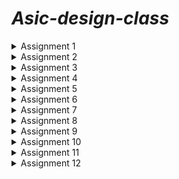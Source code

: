 # *Asic-design-class*

<details>
<summary> Assignment 1</summary>
<br>

## *Task 1*: To compile c code using gcc:


  A c program to calculate the sum of n number was written and was compiled with gcc with the following command:
  
    `gcc -o sum1ton sum1ton.c`

![Screenshot 2024-07-17 160519](https://github.com/user-attachments/assets/f78e0c67-dc60-4f7a-a147-65d616c36c90)

After that `./sum1ton.o ` command was used to print the output.



![Screenshot 2024-07-29 204414](https://github.com/user-attachments/assets/055ac52b-72ba-4a90-a241-1e2400c940c5)

</details>

<details>
<summary> Assignment 2</summary>
<br>
## *Task 2*: To compile the same c code using RiscV gcc:
  The same c program was then compiled using RiscV gcc with the following command:
  
    `riscv64-unknown-elf-gcc -O1 -mabi=lp64 -march=rv64i -o sum1ton.o sum1ton.c`

  After that, the following command is used to dump the assembly code in terminal:
  
  `riscv64-unknown-elf-objdump -d sum1ton.o | less` 

  
  
![Asic_Design_Task2](https://github.com/user-attachments/assets/1ec2ac62-58e8-4abd-bfac-4732a1a72a64)

</details>


<details>
<summary> Assignment 3</summary>
<br>
## *Task 3*: To run the RISCV executable created above using the riscV compiler in O1 and Ofast modes.

The same c program that was created above and compiled usingt the RISCV complier was run using the following command :

`spike pk sum1ton.o`

The output is shown below:

![Screenshot 2024-07-29 205712](https://github.com/user-attachments/assets/33c4f8d1-a419-473d-b1d9-25a6e2dbb978)


The same c program was then compiled using Ofast argument and the executable was run using spike command, as shown below:

![Screenshot 2024-07-29 205427](https://github.com/user-attachments/assets/c193a29e-845d-4270-b8ca-80fbd9060bec)


</details>

<details>
<summary> Assignment 4</summary>
<br>
## *Task 4*: To debug each line of the main and check its validity by manually comparing the output of that instruction and the value stored in the register used to store the value of that particular instruction.

The debugging includes these steps:

### Step 1: To run the riscV executable file the following command was used:

`spike pk sum1ton.o`

### Step 2: To verify whether gcc output and riscV output are same.

### Step 3: To the debugging mode of that file using the following command:

`spike -d pk sum1ton.o`

### Step 4: Then we get the program counter to point to the first line of the main function using this command :

`until pc 0 "address of first instruction" `

The address of the first instruction of main can be looked in objdump file as shown below, which in this case is 10184.


![Screenshot 2024-07-21 152915](https://github.com/user-attachments/assets/590019f9-339e-4337-8a4b-6556b00b1cbc)



Step 5: After that we use the `reg 0 'name of the register' ` command to check the current value stored in that register and compare it to the theoritcally calculated value.

For example : In the below snapshot the value of register A0 after the modification in the program should be = 0x21100   which is same as the value calculated by the instruction.

![Screenshot 2024-07-21 152830](https://github.com/user-attachments/assets/7eb3897e-b43d-496c-80c1-05d10424456d)

</details>

<details>
<summary> Assignment 5</summary>
<br>
## *Task 5:*
To sort and organise a set of given instructions into their respective format type:

The Risc V instrucition are classified into the following types depending upon their architectures:

![Screenshot 2024-07-29 210135](https://github.com/user-attachments/assets/140a75b9-640b-4507-bfd2-62718c59fd3f)



| Assembly Instruction | Instruction format |
|----------------------|----------------------------|
| ADD r5, r6, r7       | R                          |
| SUB r7, r5, r6       | R                          |
| AND r6, r5, r7       | R                          |
| OR r8, r6, r5        | R                          |
| XOR r8, r5, r4       | R                          |
| SLT r10, r2, r4      | R                          |
| ADDI r12, r3, 5      | I                          |
| SW r3, r1, 4         | S                          |
| SRL r16, r11, r2     | R                          |
| BNE r0, r1, 20       | B                          |
| BEQ r0, r0, 15       | B                          |
| LW r13, r11, 2       | I                          |
| SLL r15, r11, r2     | R                          |

The corresponding RISCV ISA fo the above instructions is shown in the table below:


| Assembly Instruction | Hexadecimal Representation |
|----------------------|----------------------------|
| ADD r5, r6, r7       | 0x00D302B3                 |
| SUB r7, r5, r6       | 0x40B383B3                 |
| AND r6, r5, r7       | 0x00F2B333                 |
| OR r8, r6, r5        | 0x00D322B3                 |
| XOR r8, r5, r4       | 0x00C292B3                 |
| SLT r10, r2, r4      | 0x004122B3                 |
| ADDI r12, r3, 5      | 0x00518293                 |
| SW r3, r1, 4         | 0x00312023                 |
| SRL r16, r11, r2     | 0x002585B3                 |
| BNE r0, r1, 20       | 0x00112163                 |
| BEQ r0, r0, 15       | 0x000003E3                 |
| LW r13, r11, 2       | 0x002585B3                 |
| SLL r15, r11, r2     | 0x000259B3                 |

</details>

<details>
<summary> Assignment 6</summary>
<br>
## *Task 6:* The task is to run some assembly instructions using a given verilog code for a riscV processor.

There is some variations in the ISA followed by RISCV and the hardcoded ISA for the below given instrucions. The differences are shown in the table below:

|Operation	     |Standard RISCV ISA	|Hardcoded ISA |
|----------------|--------------------|--------------|
|ADD R6, R2, R1	 |32'h00110333	      |32'h02208300  |
|SUB R7, R1, R2	 |32'h402083b3	      |32'h02209380  |
|AND R8, R1, R3	 |32'h0030f433	      |32'h0230a400  |
|OR R9, R2, R5	 |32'h005164b3	      |32'h02513480  |
|XOR R10, R1, R4 |32'h0040c533	      |32'h0240c500  |
|SLT R1, R2, R4	 |32'h0045a0b3	      |32'h02415580  |
|ADDI R12, R4, 5 |32'h004120b3	      |32'h00520600  |
|BEQ R0, R0, 15	 |32'h00000f63	      |32'h00f00002  |
|SW R3, R1, 2	   |32'h0030a123	      |32'h00209181  |
|LW R13, R1, 2	 |32'h0020a683	      |32'h00208681  |
|SRL R16, R14, R2|32'h0030a123	      |32'h00271803  |
|SLL R15, R1, R2 |32'h002097b3	      |32'h00208783  |

The following commands were used to run the verilog code:

`iverilog -o Test_code Test_code.v Test_code_tb.b`


`./Test_code`

The above commands run the verilog code in which the above mentioned instructions are hardcoded and the output vectors are dumped into a file with .vcd extension.

The verilog code was edited to process the above commands as shown below:

![Screenshot 2024-07-29 203739](https://github.com/user-attachments/assets/3d5100cb-ef54-43dd-94a0-2cb31629d040)



In order to plot the wave we use the gtkwave software with the following command:
`iiitb_rv32.vcd`

The output of each instruction is shown in the images below:

# **Note : We can notice some discrepency the above two images as the verilog code availabe is not designed in agreement to the ISA used to by us in the first program.**

```ADD r5, r6, r7```

The waveform for the above command using the provided verilog code is given below:
![Screenshot 2024-07-28 184830](https://github.com/user-attachments/assets/a1281f18-4ded-402e-9558-632fb2b14d12)


The waveform for the hardcoded command present in the code is given below:


![Screenshot 2024-07-24 134229](https://github.com/user-attachments/assets/0b4f832c-e13e-4b8c-8531-a7def4689610)



```SUB r7, r5, r6	```

The waveform for the above command using the provided verilog code is given below:

![Screenshot 2024-07-28 184853](https://github.com/user-attachments/assets/f2e4b21b-2812-46ec-8de9-6c83816dd82a)




The waveform for the hardcoded command present in the code is given below:


![Screenshot 2024-07-24 134655](https://github.com/user-attachments/assets/cf028489-8cb2-463c-b206-3a5498551384)


```AND r6, r5, r7```

The waveformk for the above command using the provided verilog code is given below:

![Screenshot 2024-07-28 184922](https://github.com/user-attachments/assets/6e581217-412d-48fc-8894-4aa621d07733)


The waveform for the hardcoded command is given below:

![Screenshot 2024-07-24 134711](https://github.com/user-attachments/assets/b73d7c4b-994c-4bca-88af-d9641f4e3ff8)

```OR r8, r6, r5```
The waveform for the above command using the provided verilog code is given below:


![Screenshot 2024-07-27 210534](https://github.com/user-attachments/assets/b0e8e892-e2da-4087-8994-ae67e21256fa)

The waveform for the hardcoded command is given below:

![Screenshot 2024-07-24 134728](https://github.com/user-attachments/assets/437b2dd2-c29b-4fcb-b9e0-d501fc005695)


```XOR r8, r5, r4```

The wave form for the above command is shown below:

![Screenshot 2024-07-27 210612](https://github.com/user-attachments/assets/8c42e1a7-b6e1-44e9-a0ae-1e869a8ce1ba)

The waveform for the harcoded instruction is given below:


![Screenshot 2024-07-24 134742](https://github.com/user-attachments/assets/9844c7e7-48ac-4aa6-8fe4-3e0629e2befc)


```SLT r10, r2, r4```

The waveform for the above code is shown below:

![Screenshot 2024-07-27 210613](https://github.com/user-attachments/assets/3b7912b3-14af-48c1-81ca-83d70212b2e3)

The waveform for the hardcoded instruction is given below:


![Screenshot 2024-07-24 134756](https://github.com/user-attachments/assets/94bae452-5fea-4ee7-9f04-7d99e9b13ce0)




```ADDI r12, r3, 5```
The waveform for the above instruction is given below:

![Screenshot 2024-07-27 210833](https://github.com/user-attachments/assets/646d4b83-c4ef-4420-8f14-f2e352f6f2ff)

The waveform for the hardcoded instruction is shown below:

![Screenshot 2024-07-24 134835](https://github.com/user-attachments/assets/4f271e06-7fc9-45e5-9148-a7d45a050dcf)


```SW r3, r1, 4```

The waveform for the above code is given below:


![Screenshot 2024-07-27 210847](https://github.com/user-attachments/assets/df3689dd-55d3-4695-a8e1-7850bf42950d)

The waveform for the hardcoded instruction is shown below:

![Screenshot 2024-07-24 135001](https://github.com/user-attachments/assets/07bc87a7-400e-46c3-bb35-adc69dc8c95c)




```SRL r16, r11, r2```

The waveform for the above code is given below:

![Screenshot 2024-07-27 210916](https://github.com/user-attachments/assets/30353054-7224-4891-82be-1dd08e1a2be6)

The waveform for the hardcoded instruction is shown below:

![Screenshot 2024-07-24 134916](https://github.com/user-attachments/assets/03488efd-20e2-4923-aff9-54002b53f7ea)




```BNE r0, r1, 20```


The waveform for the above code is given below:

![Screenshot 2024-07-27 210942](https://github.com/user-attachments/assets/805253cd-aa5d-44f9-81b0-f9067f9af6db)


The waveform for the hardcoded instruction is given below:

![Screenshot 2024-07-24 134938](https://github.com/user-attachments/assets/761978e0-af5e-4984-840b-368d3a13d7f0)



```BEQ r0, r0, 15```

The waveform for the above code is given below:

![Screenshot 2024-07-27 211010](https://github.com/user-attachments/assets/015f16dc-6ae9-4f19-8c18-7f9b3f4fd522)






```LW r13, r11, 2```

The waveform for the above code is given below:

![Screenshot 2024-07-28 190449](https://github.com/user-attachments/assets/fd9a0283-ef1e-4bd6-93bd-acbcbeb88e50)

```SLL r15, r11, r2 ```
# Note: This command was not executed because the verilog code did not had enough memory spaces for this command and the compiler showed this output of ignoring the last memory register.

![image](https://github.com/user-attachments/assets/1a3b0aeb-f598-4231-ace4-40cf6bcb9fc1)

</details>

<details>
<summary> Assignment 7</summary>
<br>
## *Task 7:* The task is to write an Application in C, compile it with gcc and Risc-v gcc

**Application** : To perform convolution operation on an Image matrix with a blurring Kernel ( Image processing Application).

**Step 1** : The program to perform the applicaiton is shown below :


![Screenshot 2024-08-13 193642](https://github.com/user-attachments/assets/5be84c74-2714-4217-9098-14f6b92a3381)

**Step 2** : The program then compiled with the gcc is shown below:


![Screenshot 2024-08-13 193930](https://github.com/user-attachments/assets/c7ac3ecd-7c53-424c-9674-97b868e0a7a6)


**Step 3** : The program compiled with Risc-V gcc and run using "Spike command " is shown below:


![Screenshot 2024-08-13 190811](https://github.com/user-attachments/assets/f8fdbf63-6f53-46bd-90fa-91122478e5cc)

**Step 4 :** The Program was then run into the debugger mode as done previously is shown below:


![Screenshot 2024-08-13 191158](https://github.com/user-attachments/assets/c656cc2b-a490-47e6-8c54-244d5c31cdd7)


![Screenshot 2024-08-13 191653](https://github.com/user-attachments/assets/7b3f91d2-a7b0-428c-89d4-5b88c8011218)

</details>

<details>
<summary> Assignment 8</summary>
<br>

**Task:** To design a Baisc Risc-V processor core using TL-Verilog on Makerchip, MYTH Day 3_5 activities :

The variour parts of the code are shown below :

The generated Diagram is as shown below:


![Screenshot 2024-08-20 230431](https://github.com/user-attachments/assets/4d1b5e45-f439-4426-a76e-256526de441d)

The generated visual is as shown below:

![Screenshot 2024-08-21 100633](https://github.com/user-attachments/assets/7b75e567-6f16-4a13-bcf6-e36cb39af215)


Final Logs are shown below:

![Screenshot 2024-08-20 230551](https://github.com/user-attachments/assets/61b36c6f-2b49-45af-a2a3-51836c878f9a)

The test bench used for the verification of the result for the sample program is shown below:

![Screenshot 2024-08-20 230822](https://github.com/user-attachments/assets/711810a7-817b-4bf0-8ac3-e40d9d4022cf)

The signals including the "named clock : $clk_aks " is shown below :

![Screenshot 2024-08-20 230511](https://github.com/user-attachments/assets/ac948303-54d5-4eae-a0d9-a331feec960d)


The code segments are shown below:



![Screenshot 2024-08-20 231444](https://github.com/user-attachments/assets/5f4faef8-d76e-4d62-8a18-e30fea3b23ee)

![Screenshot 2024-08-20 231505](https://github.com/user-attachments/assets/036822db-8251-466b-9067-47247087e20d)

![Screenshot 2024-08-20 231523](https://github.com/user-attachments/assets/c2e2f40a-0ce0-4e66-8ac9-9303c4c55d28)

![Screenshot 2024-08-20 231539](https://github.com/user-attachments/assets/2796af0d-489c-42c1-aa7a-02bdb252b2c7)

![Screenshot 2024-08-20 231611](https://github.com/user-attachments/assets/d7bec662-2d1f-414f-bd5c-e84698637c98)

![Screenshot 2024-08-20 231631](https://github.com/user-attachments/assets/ff8f58cb-3aae-4397-abf5-81e9bb5732f3)

![Screenshot 2024-08-20 231657](https://github.com/user-attachments/assets/a176fa3d-efd3-403e-99c6-097a5f260227)

![Screenshot 2024-08-20 231711](https://github.com/user-attachments/assets/c68d7a68-213a-4af8-b548-4f09008c677d)

![Screenshot 2024-08-20 231722](https://github.com/user-attachments/assets/1130d1ea-a9fe-4b91-9a5a-3c0d3673b9fa)

![Screenshot 2024-08-20 231735](https://github.com/user-attachments/assets/06abaaf5-5a93-474a-ad25-d93d0f253362)

![Screenshot 2024-08-20 231747](https://github.com/user-attachments/assets/244522f0-049a-41f9-81aa-b2b4569e1776)


The waveforms for the `/xreg[14]` where the sum is being stored with each iteration is shown below:

![Screenshot 2024-08-21 101737](https://github.com/user-attachments/assets/2d7c5e9c-79a1-439c-b9c4-4bfb732c634b)

![Screenshot 2024-08-21 101757](https://github.com/user-attachments/assets/2592d947-6fc0-4d37-a1ba-f186981e47f7)

![Screenshot 2024-08-21 101818](https://github.com/user-attachments/assets/96384342-2812-4721-9592-9fd45e8817e5)

The final output after the loop ends and the testbecnch holds the data for 5 cycles is in the next image :

![Screenshot 2024-08-21 101837](https://github.com/user-attachments/assets/2c7673e2-661b-4352-a45c-e9e3ae0c8545)
















</details>

<details>
<summary> Assignment 9</summary>
<br>

**Task:** To convert the TL verilog code to Verilog code using Sandpiper, compile using Iverilog and plot the waveforms using GTKwave:

The command used to convert the code is given below:

![Screenshot 2024-08-26 222151](https://github.com/user-attachments/assets/869d5e45-730e-41f3-98fa-d484cb867316)

The generated verilog code is as shown below:

![Screenshot 2024-08-26 221716](https://github.com/user-attachments/assets/20e08120-25d7-4ecd-8b56-efbac5c6f0a2)

The command to compile the verilog code is as shown below:

![Screenshot 2024-08-26 222301](https://github.com/user-attachments/assets/05009fba-1825-47dd-a897-1ff33180a2ae)

The output waveform is as shown below including clk named CPU_clk_aks_a0 , reset and data :


![Screenshot_(134) 1](https://github.com/user-attachments/assets/4c3379c8-2273-42b6-a6e4-9170c2395e4c)

![Screenshot_(135) 1](https://github.com/user-attachments/assets/ba4bbf35-43e7-446e-8e2b-f1133c225ee4)


</details>

<details>
  <summary> Assignment 10 </summary>
  <br>
  **Task :** To generate waveform for DAC and PLL peripheral for Risc-V processor.

  The following commands were used to run out Risc-V core inside the VSDbabySoc and observe the ports of peripherals:
  ![Screenshot from 2024-08-31 17-37-52](https://github.com/user-attachments/assets/366b641e-4f09-43a0-a6ab-562a09fb16ba)




  Below is the output for the waveforms:

  Here, Vco_in is the input clk for the PLL and CLK is the clk output from the PLL. CLk_aks is the clock used inside the Risc-V core. RV_TO_DAC is the output wire connected to the Xreg[14] register of the register file, and OUT is the analog signal coming out of the DAC unit. 

  ![Screenshot from 2024-08-31 17-59-49](https://github.com/user-attachments/assets/179be68e-fd21-4c2c-9d21-b9372b79fbfe)

</details>

<details>
  <summary> Assignment 11 </summary>
  <br> 
   Day 1
    Below are the snapshots of the activities donw in the Day 1 of the task:
  
   ![Screenshot from 2024-10-19 11-05-14](https://github.com/user-attachments/assets/d037d9cf-40d6-4e5e-86fa-285a340a9687)

   ![Screenshot from 2024-10-19 11-10-10](https://github.com/user-attachments/assets/319886e9-57be-4225-822b-078fd15695d8)

   ![Screenshot from 2024-10-19 11-15-09](https://github.com/user-attachments/assets/bda176d1-5f0a-421a-8345-887f0e84b03d)

   ![Screenshot from 2024-10-19 11-44-59](https://github.com/user-attachments/assets/b465fe4e-57e7-4801-a33f-08b1063800f3)

   ![Screenshot from 2024-10-19 11-45-15](https://github.com/user-attachments/assets/c4a94d99-d855-4a2c-b3b1-59e5e88fb340)

   ![Screenshot from 2024-10-19 11-45-35](https://github.com/user-attachments/assets/d8ea82aa-788f-4755-81a5-5290559aaa4b)


   ![Screenshot from 2024-10-19 23-25-58](https://github.com/user-attachments/assets/9c6dc800-2a7b-480a-aed1-a829d9641053)

   ![Screenshot from 2024-10-19 23-27-28](https://github.com/user-attachments/assets/198ae750-3e82-43ac-a052-1f8905f820ed)

   ![Screenshot from 2024-10-19 23-27-58](https://github.com/user-attachments/assets/442cc227-6229-415d-a180-a89aa41ad7ca)


   ![Screenshot from 2024-10-19 23-28-35](https://github.com/user-attachments/assets/a8f3c82c-c5c8-4add-88e8-5bcf51f8834c)

   ![Screenshot from 2024-10-19 23-35-20](https://github.com/user-attachments/assets/4070634f-bf4b-4061-9afe-b70885a1af6d)

   ![Screenshot from 2024-10-19 23-35-32](https://github.com/user-attachments/assets/834fbecd-ea4b-4c3c-bf34-64f3e9f9cb14)

  ![Screenshot from 2024-10-19 23-36-25](https://github.com/user-attachments/assets/41e536f7-9307-4883-a77a-0b7849995e17)

![Screenshot from 2024-10-19 23-36-58](https://github.com/user-attachments/assets/e19cc036-7b8b-4efc-a69e-94737ab62cdd)

  Day 2:
    Below are the snapshots for day 2 activities :

    
![Screenshot from 2024-10-20 10-53-34](https://github.com/user-attachments/assets/26847e7f-a3cc-428b-92ff-000c9999614f)

    
![Screenshot from 2024-10-20 10-53-47](https://github.com/user-attachments/assets/33e72dd5-d963-4b3d-9e48-adfb91137fd0)

![Screenshot from 2024-10-20 10-53-47](https://github.com/user-attachments/assets/f844ba76-00af-4890-ad92-25d574e58df3)

![Screenshot from 2024-10-20 10-54-01](https://github.com/user-attachments/assets/075b0d6f-8d7f-4dac-8325-f24409cab2a4)
![Screenshot from 2024-10-20 10-54-37](https://github.com/user-attachments/assets/652c1c74-04b5-4266-818f-f3078967486e)
![Screenshot from 2024-10-20 10-57-09](https://github.com/user-attachments/assets/d3efd071-ef34-4a50-815a-20e51fdc9ae1)
![Screenshot from 2024-10-20 10-58-45](https://github.com/user-attachments/assets/da6475d1-b42b-4bff-8d6e-4f3d9ec7c914)

![Screenshot from 2024-10-20 11-04-23](https://github.com/user-attachments/assets/cc245bb0-f5f7-41a4-b3d6-d84b5acca290)

![Screenshot from 2024-10-20 11-18-26](https://github.com/user-attachments/assets/17146423-e0bc-4345-9b3c-19f00a5e62c5)

![Screenshot from 2024-10-20 11-18-33](https://github.com/user-attachments/assets/f58a136a-13ba-4c90-8ac7-71fcd9bff176)

![Screenshot from 2024-10-20 11-18-39](https://github.com/user-attachments/assets/746d151a-8106-4725-8d3f-aa993a18c69e)

![Screenshot from 2024-10-20 11-18-45](https://github.com/user-attachments/assets/c220a0ca-5d38-49c8-81a1-f3cb5550573c)

![Screenshot from 2024-10-20 11-18-50](https://github.com/user-attachments/assets/b42c39fd-bb4b-4636-ab31-5fb107493e28)

![Screenshot from 2024-10-20 11-18-55](https://github.com/user-attachments/assets/d65ed5c0-3934-48b0-ad58-355b50aff823)

![Screenshot from 2024-10-20 11-19-01](https://github.com/user-attachments/assets/e0b05db8-3578-43cd-99f7-eda77b6b8830)

![Screenshot from 2024-10-20 11-19-14](https://github.com/user-attachments/assets/4924d4ed-7187-42de-9710-d421dc1f46c6)

![Screenshot from 2024-10-20 11-19-21](https://github.com/user-attachments/assets/ed80d092-3842-4375-9e75-211474bcf7ab)

![Screenshot from 2024-10-20 11-19-28](https://github.com/user-attachments/assets/7f3ae140-1bcf-4ce1-b8e7-9981ab3794c9)

![Screenshot from 2024-10-20 11-19-43](https://github.com/user-attachments/assets/76bd706f-88e0-4eba-b20c-c6b6b1368ea1)
  

![Screenshot from 2024-10-20 11-22-49](https://github.com/user-attachments/assets/3eb458ff-99e8-4c06-a4eb-8c74e6ab6ec5)

![Screenshot from 2024-10-20 11-23-52](https://github.com/user-attachments/assets/44d6154d-e854-451a-a569-457ab1489fd2)

![Screenshot from 2024-10-20 11-23-58](https://github.com/user-attachments/assets/ebe84035-b390-4e27-95f0-05a8db6ebfd6)


![Screenshot from 2024-10-20 21-53-15](https://github.com/user-attachments/assets/e66533af-2f03-4c2c-97b8-4ffb57a4e909)


![Screenshot from 2024-10-20 21-54-11](https://github.com/user-attachments/assets/49c81ada-7931-4546-af34-6a833e745864)


![Screenshot from 2024-10-20 11-24-03](https://github.com/user-attachments/assets/a9843318-1be4-43e7-beea-8f5c3aa9439b)


Asynchronous Reset :


![Screenshot from 2024-10-20 22-05-03](https://github.com/user-attachments/assets/92045009-e446-4b70-8e64-3aab92024708)


![Screenshot from 2024-10-20 22-06-37](https://github.com/user-attachments/assets/5530059c-57ac-44d3-b596-5bd593d0369c)


![Screenshot from 2024-10-20 22-06-53](https://github.com/user-attachments/assets/d86a7351-81c9-48a6-9e0d-2bc7e516412c)


![Screenshot from 2024-10-20 22-05-54](https://github.com/user-attachments/assets/1311027e-2681-47eb-85d2-a851eeee587c)


Synchronous Reset :



![Screenshot from 2024-10-20 22-12-38](https://github.com/user-attachments/assets/62c32ba4-1f10-48f5-8fbe-d3c5b58465a8)


![image](https://github.com/user-attachments/assets/d4e7b245-e4ed-4e23-b7b5-d232e8bd80d5)


![Screenshot from 2024-10-20 22-10-29](https://github.com/user-attachments/assets/2056767e-0d8d-4a77-b5e5-a3d630650782)


![Screenshot from 2024-10-20 22-10-14](https://github.com/user-attachments/assets/a42dcaa0-90fa-410b-b9c2-80f6b50025d2)

Asynchronous Set :

![Screenshot from 2024-10-21 09-18-50](https://github.com/user-attachments/assets/720d70d7-9ef5-47d3-a341-263e68005ca0)

![Screenshot from 2024-10-21 09-19-06](https://github.com/user-attachments/assets/fb68d1d5-ef04-49a7-8491-b14a66bcd621)

![Screenshot from 2024-10-21 09-18-12](https://github.com/user-attachments/assets/13bc970e-15e1-41b8-a332-567440c6bb43)

Asynchronous Reset :

![Screenshot from 2024-10-21 18-59-52](https://github.com/user-attachments/assets/884e4c74-4a10-4205-9416-336ac17b0025)

![Screenshot from 2024-10-21 19-00-14](https://github.com/user-attachments/assets/638f9370-4e23-4557-895a-b01375243cd2)

![Screenshot from 2024-10-21 19-01-37](https://github.com/user-attachments/assets/bc2e4d2d-8215-4558-8dcb-f4df36c080bd)

Asynchronous Set :

![Screenshot from 2024-10-21 19-04-20](https://github.com/user-attachments/assets/71c051f0-e0bf-46c4-b854-8a340b7711d9)



  ![Screenshot from 2024-10-21 19-05-03](https://github.com/user-attachments/assets/3e4c218f-7e00-4493-b210-bfa30874e788)


![Screenshot from 2024-10-21 19-25-17](https://github.com/user-attachments/assets/eb2c51d4-4e05-49f0-b7f3-104ce0522333)

Synchronous Reset :


![Screenshot from 2024-10-21 19-27-31](https://github.com/user-attachments/assets/75ea9493-6ba8-436e-933c-453676fc4d83)


![Screenshot from 2024-10-21 19-30-26](https://github.com/user-attachments/assets/ed6cfb9c-c6ce-482e-9835-2d9529338556)


![Screenshot from 2024-10-21 19-30-44](https://github.com/user-attachments/assets/e0e10d16-2957-4a50-bd03-fa4caa021bfb)


![Screenshot from 2024-10-21 19-31-17](https://github.com/user-attachments/assets/4076642d-a27d-42f9-95e4-5dcfddd55315)


Multiplication By 2 :


![Screenshot from 2024-10-21 19-34-05](https://github.com/user-attachments/assets/41ebb8e8-c540-4f20-9384-abbdfc130b82)


![Screenshot from 2024-10-21 19-35-52](https://github.com/user-attachments/assets/de2bcdc6-b385-46c9-bb7c-0a8777fdd8b1)



![Screenshot from 2024-10-21 19-34-18](https://github.com/user-attachments/assets/319c9e47-594f-4ac4-bd66-a5b2bdb33487)


![Screenshot from 2024-10-21 19-35-44](https://github.com/user-attachments/assets/28129e55-f943-40ca-bfde-2a827a6cf598)

Multiplication By 9 :


![Screenshot from 2024-10-21 19-40-10](https://github.com/user-attachments/assets/532e97c2-a054-491d-abc8-6431f8c7c390)


![Screenshot from 2024-10-21 19-40-42](https://github.com/user-attachments/assets/4d341c7b-884b-45a3-87fd-e759f8940d00)


![Screenshot from 2024-10-21 19-40-34](https://github.com/user-attachments/assets/273b437f-92dd-4197-9071-a81ff51760c9)


![Screenshot from 2024-10-21 19-41-07](https://github.com/user-attachments/assets/eb6ef501-96f0-4159-87a5-a3f33e7bdad2)


![Screenshot from 2024-10-21 19-41-16](https://github.com/user-attachments/assets/55328586-b5a7-4062-8b1e-1d696501c551)

Day 3 :

Optimization of various designs
Design infers 2 input AND GATE :

![Screenshot from 2024-10-21 20-33-16](https://github.com/user-attachments/assets/e1c0d2dd-5573-46f8-98f7-9772ef7656a8)

![Screenshot from 2024-10-21 20-33-44](https://github.com/user-attachments/assets/ce1fb3e2-7848-4872-ac8c-c5c027843a38)

![Screenshot from 2024-10-21 20-34-02](https://github.com/user-attachments/assets/6117ad2e-11d1-4254-9bdb-2b9d04c15aac)

![Screenshot from 2024-10-21 20-34-58](https://github.com/user-attachments/assets/247eb96e-4c69-40ef-95f9-93754d17117a)

Design infers 2 input OR Gates :

![Screenshot from 2024-10-21 20-38-21](https://github.com/user-attachments/assets/df4706ca-c3df-44b6-b5aa-7042195c5f09)

![Screenshot from 2024-10-21 20-38-26](https://github.com/user-attachments/assets/913f4c23-0a07-43fe-9ee7-3190cb802b2b)

![Screenshot from 2024-10-21 20-38-46](https://github.com/user-attachments/assets/1929b730-68c2-4c5d-81cd-b4de133c9682)

![Screenshot from 2024-10-21 20-38-55](https://github.com/user-attachments/assets/e16fb7c2-5a47-4963-8673-1e8a59a695b2)
![Screenshot from 2024-10-21 20-41-32](https://github.com/user-attachments/assets/cd387f8c-e545-4089-9b8d-1af1821af60a)

Design infers 3 input AND gate :

![Screenshot from 2024-10-21 20-43-42](https://github.com/user-attachments/assets/47992fbd-c34f-45f5-b5be-d6d753e6eeea)

![Screenshot from 2024-10-21 20-44-01](https://github.com/user-attachments/assets/3b5ce902-9561-499f-9b9b-a20375861e42)

![Screenshot from 2024-10-21 20-44-20](https://github.com/user-attachments/assets/a7d1a13a-3b6c-4f83-940a-84679f9f911c)

![Screenshot from 2024-10-21 20-44-38](https://github.com/user-attachments/assets/e61111d0-0686-489a-a290-27064c2ebdc2)

Design infers 2 input XNOR Gate :

![Screenshot from 2024-10-21 20-46-30](https://github.com/user-attachments/assets/64c76146-03d6-44cb-89f2-4214fe91cd6a)

![Screenshot from 2024-10-21 20-46-42](https://github.com/user-attachments/assets/a3afd3e3-8c4c-416a-9b9f-58f62f77d83e)

![Screenshot from 2024-10-21 20-46-56](https://github.com/user-attachments/assets/cf8cf2fa-4c4d-4309-b851-c92e426a6c3e)

![Screenshot from 2024-10-21 20-47-05](https://github.com/user-attachments/assets/ff073ab9-571b-4881-b2b3-b88b63f925c6)

![image](https://github.com/user-attachments/assets/6e9ec96c-7c0b-455d-b797-2955c8d39180)

Multiple Module Optimization 1 :

![Screenshot from 2024-10-21 20-50-27](https://github.com/user-attachments/assets/7b6f6642-1a30-4097-877b-97ca637033da)

![Screenshot from 2024-10-21 20-50-31](https://github.com/user-attachments/assets/4ae90e56-2376-4b8d-a00b-d9e61cbf9cfa)

![Screenshot from 2024-10-21 20-50-43](https://github.com/user-attachments/assets/d6cfdd33-bea0-47b3-b220-b7e5fddb117a)

![Screenshot from 2024-10-21 21-19-32](https://github.com/user-attachments/assets/9740c34a-2d67-4e8a-b629-2cc9510344a4)

![image](https://github.com/user-attachments/assets/3de6e364-f862-41d5-bc01-1682bc48ab6f)

Multiple Module optimization 2 :

![Screenshot from 2024-10-21 21-25-51](https://github.com/user-attachments/assets/5aedc7f4-b7a2-4af9-a588-7c04423946d6)

![Screenshot from 2024-10-21 21-26-22](https://github.com/user-attachments/assets/882daa8c-19f6-41af-a44a-cc5dd105eea7)

![Screenshot from 2024-10-21 21-26-28](https://github.com/user-attachments/assets/b850fcc9-ba64-405c-bfd5-8a1a31f0e7df)

![Screenshot from 2024-10-21 21-26-46](https://github.com/user-attachments/assets/e4ba29c4-8fd8-4e6e-98bb-2104493461f9)

D flip flop constant 1 with asynchronous reset (Active low):
![Screenshot from 2024-10-21 21-29-22](https://github.com/user-attachments/assets/23a05e39-a471-4cb9-a7d7-2b3d2c453d89)

![Screenshot from 2024-10-21 21-29-45](https://github.com/user-attachments/assets/b53b4988-d73f-491e-b405-4c00f8845b6c)

![Screenshot from 2024-10-21 21-30-49](https://github.com/user-attachments/assets/e1251cfb-3681-488b-a8a4-0659e66b509e)

![Screenshot from 2024-10-21 21-30-55](https://github.com/user-attachments/assets/eafa5293-fc55-48b2-b172-fb8c58899afc)

![Screenshot from 2024-10-21 21-31-25](https://github.com/user-attachments/assets/fd1787db-86d4-45eb-8bdc-e94717656e83)

![Screenshot from 2024-10-21 21-31-30](https://github.com/user-attachments/assets/8ac6f193-c057-49db-b593-0f8525353794)

![Screenshot from 2024-10-21 21-31-53](https://github.com/user-attachments/assets/fa562be3-5b71-4e93-a62c-8cff2f2043eb)

D flip flop constant 2 with Asynchronous Reset (Active High):

![Screenshot from 2024-10-21 21-39-05](https://github.com/user-attachments/assets/606be055-de4f-4143-b6b4-b4c63b3cdd0d)

![Screenshot from 2024-10-21 21-38-58](https://github.com/user-attachments/assets/81d508b3-0241-4ae8-8d4a-873027a11eee)


![Screenshot from 2024-10-21 21-40-12](https://github.com/user-attachments/assets/a75aa825-cfa0-4c2c-a360-245aae1608b9)

![Screenshot from 2024-10-21 21-40-16](https://github.com/user-attachments/assets/9e9d838a-8ba4-410b-90a3-801b92e781ed)

![Screenshot from 2024-10-21 21-40-35](https://github.com/user-attachments/assets/3031c849-729f-422b-87f7-a407273fc7bf)

D flip flop constant 3 with Asynchronous Reset (Active low) :

![Screenshot from 2024-10-21 21-50-18](https://github.com/user-attachments/assets/a9983d34-0f18-440c-8d2a-48b4d2f53406)

![Screenshot from 2024-10-21 21-50-46](https://github.com/user-attachments/assets/cf64b474-76be-4e80-94de-ed5e767ccd55)

![Screenshot from 2024-10-21 21-50-59](https://github.com/user-attachments/assets/f36d8ec9-ccba-4791-8085-fa8a47464ff8)

D flip flop constant 4 Asynchronous Reset (Active Low) :

![Screenshot from 2024-10-21 21-53-46](https://github.com/user-attachments/assets/0434d448-b645-4c1c-97bf-a20c55c3f672)

![Screenshot from 2024-10-21 21-54-10](https://github.com/user-attachments/assets/87c014d5-5432-4172-8373-5909d4f97b43)


![Screenshot from 2024-10-21 21-54-25](https://github.com/user-attachments/assets/f0591986-2c00-4ec7-8c7b-0fde01aad3af)

D flip flop constant 5 with Asynchronous Reset :

![Screenshot from 2024-10-21 21-56-22](https://github.com/user-attachments/assets/83ae3950-6c69-4333-9bf3-5c569021e9ab)

![Screenshot from 2024-10-21 21-56-43](https://github.com/user-attachments/assets/f5a3f784-2828-4a6a-908e-1e89e1df8d98)

![Screenshot from 2024-10-21 21-56-53](https://github.com/user-attachments/assets/fd88e430-17e7-4554-9402-4afaf7b5e9b5)

Counter optimization 1 :

![Screenshot from 2024-10-21 21-59-13](https://github.com/user-attachments/assets/dd9e6203-6941-45f5-9d56-da792bb39d13)

![Screenshot from 2024-10-21 21-59-50](https://github.com/user-attachments/assets/b2967312-e598-4b3b-823f-deed51a84dfb)

![Screenshot from 2024-10-21 22-00-04](https://github.com/user-attachments/assets/70ac6e93-5958-4cec-8d2b-5522d383f76b)

Counter Optimization 2 :

![Screenshot from 2024-10-21 22-01-25](https://github.com/user-attachments/assets/2c16a02c-3585-4c80-930f-13728aca208a)

![Screenshot from 2024-10-21 22-02-19](https://github.com/user-attachments/assets/e4f45278-3867-47fd-ab53-2b1ba9d48f4b)

![Screenshot from 2024-10-21 22-02-31](https://github.com/user-attachments/assets/b7a963bb-9426-404c-9df3-a6814c3cf955)


DAY 4 :

Design of 2:1 MUX using Ternary operator :


![Screenshot from 2024-10-21 23-02-02](https://github.com/user-attachments/assets/92487a68-9e7b-4d19-aac8-f706bb0acc91)

![Screenshot from 2024-10-21 23-02-20](https://github.com/user-attachments/assets/5a9efa44-4267-41f8-ba4b-5b29122803d5)

![Screenshot from 2024-10-21 23-05-17](https://github.com/user-attachments/assets/daf7ca16-5d05-4249-8720-1fbdb605956a)

![Screenshot from 2024-10-21 23-06-13](https://github.com/user-attachments/assets/701c0c64-6ab3-404f-82a8-1e9b4384578c)

![Screenshot from 2024-10-21 23-07-02](https://github.com/user-attachments/assets/dc125582-ee0f-4a02-934c-e8d0b70b187e)

![Screenshot from 2024-10-21 23-07-14](https://github.com/user-attachments/assets/02d640a1-0089-42e8-b906-513b77958237)

![Screenshot from 2024-10-21 23-11-01](https://github.com/user-attachments/assets/8c839f6b-d09a-4c90-bfea-8d53930991d6)

![Screenshot from 2024-10-21 23-12-33](https://github.com/user-attachments/assets/3b853f7f-68a7-493c-910d-38018ed8eb79)

![Screenshot from 2024-10-21 23-12-23](https://github.com/user-attachments/assets/09e15a87-36c8-4e6a-8719-95244d5057c4)

Design of a Bad 2:1 Mux :

![Screenshot from 2024-10-21 23-13-57](https://github.com/user-attachments/assets/f9276fa3-6727-46fe-ac6d-1bd3837ff501)

![Screenshot from 2024-10-21 23-14-21](https://github.com/user-attachments/assets/4cdbac18-5da6-43e3-b6f3-3f3f1c81e3fb)

![Screenshot from 2024-10-21 23-15-42](https://github.com/user-attachments/assets/bdb85f54-7b81-45a2-bf91-2a13f8aad523)

![Screenshot from 2024-10-21 23-16-09](https://github.com/user-attachments/assets/a6d880fa-e8aa-49a8-9f32-16774a9c919f)


![Screenshot from 2024-10-21 23-16-26](https://github.com/user-attachments/assets/ad54380a-5983-43d8-b003-2b8dc46c5e5b)

![Screenshot from 2024-10-21 23-16-40](https://github.com/user-attachments/assets/a62506ad-0f36-4701-b1d3-0fbad32e9ad4)

Blocking Caveat :

![Screenshot from 2024-10-21 23-18-59](https://github.com/user-attachments/assets/cdf0ed22-a247-4fd1-a16f-4f6f3d5b91ee)

![Screenshot from 2024-10-21 23-18-46](https://github.com/user-attachments/assets/6a90a00b-d20c-4770-8eb5-268c21e42355)

![Screenshot from 2024-10-21 23-19-22](https://github.com/user-attachments/assets/01a0dec0-a4bb-4eac-8f9d-529f97896463)

![Screenshot from 2024-10-21 23-21-06](https://github.com/user-attachments/assets/44610a6b-c6e6-4a42-9c18-f5ddc84e0eff)


![Screenshot from 2024-10-21 23-22-15](https://github.com/user-attachments/assets/8bfc384f-8803-4676-b3cf-b1a17c2ff78c)

![Screenshot from 2024-10-21 23-22-31](https://github.com/user-attachments/assets/263cce39-9587-46dd-b924-a26fece0ffd2)

![Screenshot from 2024-10-21 23-22-51](https://github.com/user-attachments/assets/41699e21-3df3-4009-87c1-ce5b229a33a9)






</details>

<details>
 <summary> Assignment 12 </summary>
  <br> 
  The following commands were used to generate the netlist and the mapped netlist verilog design from the rvmyth core verilog file:

```
read_liberty -lib ~/Asic_Tasks/VLSI/sky130RTLDesignAndSynthesisWorkshop/lib/sky130_fd_sc_hd__tt_025C_1v80.lib 

read_verilog rvmyth_final.v clk_gate.v 

synth -top rvmyth_final 

abc -liberty ~/Asic_Tasks/VLSI/sky130RTLDesignAndSynthesisWorkshop/lib/sky130_fd_sc_hd__tt_025C_1v80.lib 

write_verilog rvmyth_final_net_map.v

```

  ![Screenshot from 2024-10-23 23-48-16](https://github.com/user-attachments/assets/001f20bd-8e7d-46b1-bb62-caac7185df26)
![Screenshot from 2024-10-23 23-48-52](https://github.com/user-attachments/assets/19d559d4-4653-49ab-836d-199f3b320e91)
![Screenshot from 2024-10-23 23-49-03](https://github.com/user-attachments/assets/98538f13-a19a-439c-a8d2-b6c34c649a5a)

The generated netlist verilog and mapped netlist verilog is shown below :

![Screenshot from 2024-10-23 23-52-50](https://github.com/user-attachments/assets/64c3686c-fb36-48db-a65a-85756425b8f3)

![Screenshot from 2024-10-23 23-56-17](https://github.com/user-attachments/assets/3b4fb68b-284e-4c86-828d-aca265727849)

Top Module " vsdbabysoc" was edited to included to integrated the newly generated netlist verilog :
![Screenshot from 2024-10-24 00-02-42](https://github.com/user-attachments/assets/dee0a810-8ae8-46b3-a120-3526c76257ea)

The testbench has been changed to :

![Screenshot from 2024-10-24 00-03-10](https://github.com/user-attachments/assets/13fb8623-da31-48e8-8cbb-156ad5e01e26)

The following commands were used to simulate the new SOC which includes the synthesized RVMYTH core :

![Screenshot from 2024-10-23 23-51-31](https://github.com/user-attachments/assets/149e9300-e5de-41ac-b4f3-e1b4d91ee016)

The gtkwave window showing the output and the clock is :

![Screenshot from 2024-10-24 01-25-52](https://github.com/user-attachments/assets/a5af2473-ac91-4843-9099-82c8ced96757)


The standard cell highlighted in the image is "7059" the same cell is available in the code as shown in the code :

![Screenshot from 2024-10-23 23-55-45](https://github.com/user-attachments/assets/f7b9278e-9a51-4f8a-904b-4c74a5b94667)

The output for the RTL code for RVMYTH core is shown below :

![Screenshot from 2024-10-24 01-37-29](https://github.com/user-attachments/assets/1a8db0e2-4e10-43e7-a328-5c817fd7948e)


We have successfully demonstrated that the output for the RVMYTH RTL design and the synthesized design are same.

  
</details>




